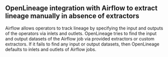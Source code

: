 ## OpenLineage integration with Airflow to extract lineage manually in absence of extractors

Airflow allows operators to track lineage by specifying the input and outputs of the operators via inlets and outlets. 
OpenLineage tries to find the input and output datasets of the Airflow job via provided extractors or custom extractors. 
If it fails to find any input or output datasets, then OpenLineage defaults to inlets and outlets of Airflow jobs. 
